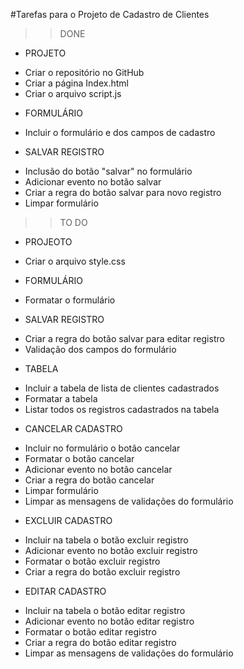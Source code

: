 #Tarefas para o Projeto de Cadastro de Clientes

>>>>>>>>>>>>>>>>>>>>>>>>>>>>>>>>>>>>>>>>>>>>>>>>>>>>>>>>>>>>>>
>>DONE
>>>>>>>>>>>>>>>>>>>>>>>>>>>>>>>>>>>>>>>>>>>>>>>>>>>>>>>>>>>>>>

* PROJETO
- Criar o repositório no GitHub
- Criar a página Index.html
- Criar o arquivo script.js

* FORMULÁRIO
- Incluir o formulário e dos campos de cadastro

* SALVAR REGISTRO
- Inclusão do botão "salvar" no formulário
- Adicionar evento no botão salvar
- Criar a regra do botão salvar para novo registro
- Limpar formulário

>>>>>>>>>>>>>>>>>>>>>>>>>>>>>>>>>>>>>>>>>>>>>>>>>>>>>>>>>>>>>>
>>TO DO
>>>>>>>>>>>>>>>>>>>>>>>>>>>>>>>>>>>>>>>>>>>>>>>>>>>>>>>>>>>>>>

* PROJEOTO
- Criar o arquivo style.css

* FORMULÁRIO
- Formatar o formulário

* SALVAR REGISTRO
- Criar a regra do botão salvar para editar registro
- Validação dos campos do formulário

* TABELA
- Incluir a tabela de lista de clientes cadastrados
- Formatar a tabela
- Listar todos os registros cadastrados na tabela

* CANCELAR CADASTRO
- Incluir no formulário o botão cancelar
- Formatar o botão cancelar
- Adicionar evento no botão cancelar
- Criar a regra do botão cancelar
- Limpar formulário
- Limpar as mensagens de validações do formulário

* EXCLUIR CADASTRO
- Incluir na tabela o botão excluir registro
- Adicionar evento no botão excluir registro
- Formatar o botão excluir registro
- Criar a regra do botão excluir registro

* EDITAR CADASTRO
- Incluir na tabela o botão editar registro
- Adicionar evento no botão editar registro
- Formatar o botão editar registro
- Criar a regra do botão editar registro
- Limpar as mensagens de validações do formulário
